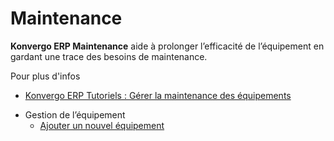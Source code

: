 # Maintenance

**Konvergo ERP Maintenance** aide à prolonger l’efficacité de l’équipement en gardant
une trace des besoins de maintenance.

<div class="alert alert-secondary">
<p class="alert-title">
Pour plus d'infos</p><ul>
<li><p><a href="https://www.odoo.com/slides/slide/managing-equipment-maintenance-709">Konvergo ERP Tutoriels : Gérer la maintenance des équipements</a></p></li>
</ul>
</div>

  * Gestion de l’équipement
    * [Ajouter un nouvel équipement](maintenance/equipment_management/add_new_equipment)

